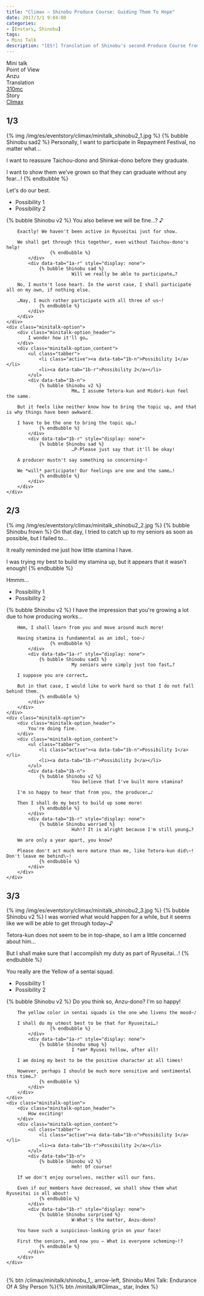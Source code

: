 ```yaml
---
title: "Climax – Shinobu Produce Course: Guiding Them To Hope"
date: 2017/3/1 9:04:00
categories:
- [Enstars, Shinobu]
tags:
- Mini Talk
description: "[ES!] Translation of Shinobu's second Produce Course from Climax. From Anzu's POV."
---
```

<div class="three-wrapper" style="--storyColor:#965e7d;--storyColor-rgb:150,94,125;--storyColor-h:326.8;--storyColor-s: 23%;--storyColor-l:47.8%;">
    <div class="info-area">
        <div class="info">
            <div class="info-item characters">
          <div class="label">
              Mini talk
          </div>
          <div class="value">
								<a href="/categories/Enstars/Shinobu" character="Shinobu"></a>
          </div>
            </div>
            <div class="info-item one">
          <div class="label">
              Point of View
          </div>
          <div class="value">
              Anzu
          </div>
            </div>
            <div class="info-item two">
          <div class="label">
              Translation
          </div>
          <div class="value">
              <a href="/about">310mc</a>
          </div>
            </div>
            <div class="info-item three">
          <div class="label">
             Story
          </div>
          <div class="value">
              <a href="/climax">Climax</a>
          </div>
            </div>
        </div>
    </div>
</div>

<!-- more -->


## <div mt="rare"></div> 1/3
{% img /img/es/eventstory/climax/minitalk_shinobu2_1.jpg %}
{% bubble Shinobu sad2 %}
Personally, I want to participate in Repayment Festival, no matter what…

I want to reassure Taichou-dono and Shinkai-dono before they graduate.

I want to show them we've grown so that they can graduate without any fear…!
{% endbubble %}

<div class="minitalk" character="Anzu">
    <div class="minitalk-option">
        <div class="minitalk-option_header">
            Let's do our best.
        </div>
        <div class="minitalk-option_content">
			<ul class="tabber">
				<li class="active"><a data-tab="1a-n">Possibility 1</a></li>
				<li><a data-tab="1a-r">Possibility 2</a></li>
			</ul>
			<div data-tab="1a-n">
            	{% bubble Shinobu v2 %}
							You also believe we will be fine…? ♪

        Exactly! We haven't been active in Ryuseitai just for show.

        We shall get through this together, even without Taichou-dono's help!
					{% endbubble %}
			</div>
			<div data-tab="1a-r" style="display: none">
            	{% bubble Shinobu sad %}
							Will we really be able to participate…?

        No, I mustn't lose heart. In the worst case, I shall participate all on my own, if nothing else.

        …Nay, I much rather participate with all three of us~!
				{% endbubble %}
			</div>
        </div>
    </div>
	<div class="minitalk-option">
        <div class="minitalk-option_header">
            I wonder how it'll go…
        </div>
        <div class="minitalk-option_content">
			<ul class="tabber">
				<li class="active"><a data-tab="1b-n">Possibility 1</a></li>
				<li><a data-tab="1b-r">Possibility 2</a></li>
			</ul>
			<div data-tab="1b-n">
            	{% bubble Shinobu v2 %}
							Mm… I assume Tetora-kun and Midori-kun feel the same.

        But it feels like neither know how to bring the topic up, and that is why things have been awkward.

        I have to be the one to bring the topic up…!
				{% endbubble %}
			</div>
			<div data-tab="1b-r" style="display: none">
            	{% bubble Shinobu sad %}
							…P-Please just say that it'll be okay!

        A producer mustn't say something so concerning~!

        We *will* participate! Our feelings are one and the same…!
				{% endbubble %}
			</div>
        </div>
    </div>
</div>

## <div mt="rare"></div> 2/3
{% img /img/es/eventstory/climax/minitalk_shinobu2_2.jpg %}
{% bubble Shinobu frown %}
On that day, I tried to catch up to my seniors as soon as possible, but I failed to…

It really reminded me just how little stamina I have.

I was trying my best to build my stamina up, but it appears that it wasn't enough!
{% endbubble %}

<div class="minitalk" character="Anzu">
    <div class="minitalk-option">
        <div class="minitalk-option_header">
            Hmmm…
        </div>
        <div class="minitalk-option_content">
			<ul class="tabber">
				<li class="active"><a data-tab="1a-n">Possibility 1</a></li>
				<li><a data-tab="1a-r">Possibility 2</a></li>
			</ul>
			<div data-tab="1a-n">
            	{% bubble Shinobu v2 %}
							I have the impression that you're growing a lot due to how producing works…

        Hmm, I shall learn from you and move around much more!

        Having stamina is fundamental as an idol, too~♪
					{% endbubble %}
			</div>
			<div data-tab="1a-r" style="display: none">
            	{% bubble Shinobu sad3 %}
							My seniors were simply just too fast…?

        I suppose you are correct…

        But in that case, I would like to work hard so that I do not fall behind them.
				{% endbubble %}
			</div>
        </div>
    </div>
	<div class="minitalk-option">
        <div class="minitalk-option_header">
            You're doing fine.
        </div>
        <div class="minitalk-option_content">
			<ul class="tabber">
				<li class="active"><a data-tab="1b-n">Possibility 1</a></li>
				<li><a data-tab="1b-r">Possibility 2</a></li>
			</ul>
			<div data-tab="1b-n">
            	{% bubble Shinobu v2 %}
							You believe that I've built more stamina?

        I'm so happy to hear that from you, the producer…♪

        Then I shall do my best to build up some more!
				{% endbubble %}
			</div>
			<div data-tab="1b-r" style="display: none">
            	{% bubble Shinobu worried %}
							Huh!? It is alright because I'm still young…?

        We are only a year apart, you know?

        Please don't act much more mature than me, like Tetora-kun did\~! Don't leave me behind\~!
				{% endbubble %}
			</div>
        </div>
    </div>
</div>

## <div mt="rare"></div> 3/3
{% img /img/es/eventstory/climax/minitalk_shinobu2_3.jpg %}
{% bubble Shinobu v2 %}
I was worried what would happen for a while, but it seems like we will be able to get through today~♪

Tetora-kun does not seem to be in top-shape, so I am a little concerned about him…

But I shall make sure that I accomplish my duty as part of Ryuseitai…!
{% endbubble %}

<div class="minitalk" character="Anzu">
    <div class="minitalk-option">
        <div class="minitalk-option_header">
            You really are the Yellow of a sentai squad.
        </div>
        <div class="minitalk-option_content">
			<ul class="tabber">
				<li class="active"><a data-tab="1a-n">Possibility 1</a></li>
				<li><a data-tab="1a-r">Possibility 2</a></li>
			</ul>
			<div data-tab="1a-n">
            	{% bubble Shinobu v2 %}
							Do you think so, Anzu-dono? I'm so happy!

        The yellow color in sentai squads is the one who livens the mood~♪

        I shall do my utmost best to be that for Ryuseitai…!
					{% endbubble %}
			</div>
			<div data-tab="1a-r" style="display: none">
            	{% bubble Shinobu smug %}
							I *am* Ryusei Yellow, after all!

        I am doing my best to be the positive character at all times!

        However, perhaps I should be much more sensitive and sentimental this time…?
				{% endbubble %}
			</div>
        </div>
    </div>
	<div class="minitalk-option">
        <div class="minitalk-option_header">
            How exciting!
        </div>
        <div class="minitalk-option_content">
			<ul class="tabber">
				<li class="active"><a data-tab="1b-n">Possibility 1</a></li>
				<li><a data-tab="1b-r">Possibility 2</a></li>
			</ul>
			<div data-tab="1b-n">
            	{% bubble Shinobu v2 %}
							Heh! Of course!

        If we don't enjoy ourselves, neither will our fans.

        Even if our members have decreased, we shall show them what Ryuseitai is all about!
				{% endbubble %}
			</div>
			<div data-tab="1b-r" style="display: none">
            	{% bubble Shinobu surprised %}
							W-What's the matter, Anzu-dono?

        You have such a suspicious-looking grin on your face!

        First the seniors, and now you — What is everyone scheming~!?
				{% endbubble %}
			</div>
        </div>
    </div>
</div>
<br>
<div toc>{% btn /climax/minitalk/shinobu_1,, arrow-left, Shinobu Mini Talk: Endurance Of A Shy Person %}{% btn /minitalk/#Climax,, star, Index %}</div>
